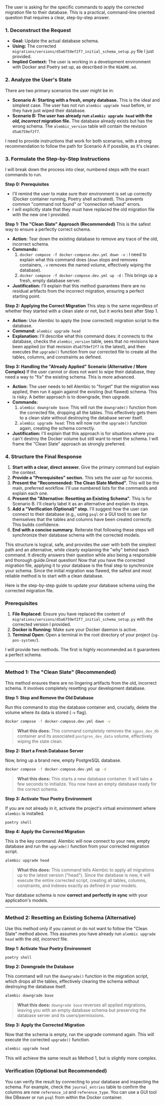 The user is asking for the specific commands to apply the corrected migration file to their database. This is a practical, command-line oriented question that requires a clear, step-by-step answer.

### 1. Deconstruct the Request

*   **Goal:** Update the actual database schema.
*   **Using:** The corrected `migrations/versions/d5a6759ef2f7_initial_schema_setup.py` file I just provided.
*   **Implied Context:** The user is working in a development environment with Docker and Poetry set up, as described in the `README.md`.

### 2. Analyze the User's State

There are two primary scenarios the user might be in:

*   **Scenario A: Starting with a fresh, empty database.** This is the ideal and simplest case. The user has not run `alembic upgrade head` before, or they have just wiped their database.
*   **Scenario B: The user has already run `alembic upgrade head` with the *old, incorrect* migration file.** The database already exists but has the wrong schema. The `alembic_version` table will contain the revision `d5a6759ef2f7`.

I need to provide instructions that work for both scenarios, with a strong recommendation to follow the path for Scenario A if possible, as it's cleaner.

### 3. Formulate the Step-by-Step Instructions

I will break down the process into clear, numbered steps with the exact commands to run.

**Step 0: Prerequisites**
*   I'll remind the user to make sure their environment is set up correctly (Docker container running, Poetry shell activated). This prevents common "command not found" or "connection refused" errors.
*   I will explicitly state that they must have replaced the old migration file with the new one I provided.

**Step 1: The "Clean Slate" Approach (Recommended)**
This is the safest way to ensure a perfectly correct schema.
*   **Action:** Tear down the existing database to remove any trace of the old, incorrect schema.
*   **Commands:**
    1.  `docker compose -f docker-compose.dev.yml down -v` : I need to explain what this command does (`down` stops and removes containers, `-v` removes the named volume, effectively wiping the database).
    2.  `docker compose -f docker-compose.dev.yml up -d` : This brings up a fresh, empty database server.
*   **Justification:** I'll explain that this method guarantees there are no residual artifacts from the incorrect migration, ensuring a perfect starting point.

**Step 2: Applying the Correct Migration**
This step is the same regardless of whether they started with a clean slate or not, but it works best after Step 1.
*   **Action:** Use Alembic to apply the (now corrected) migration script to the database.
*   **Command:** `alembic upgrade head`
*   **Explanation:** I'll describe what this command does: it connects to the database, checks the `alembic_version` table, sees that no revisions have been applied (or that revision `d5a6759ef2f7` is the latest), and then executes the `upgrade()` function from our corrected file to create all the tables, columns, and constraints as defined.

**Step 3: Handling the "Already Applied" Scenario (Alternative / More Complex)**
If the user cannot or does not want to wipe their database, they need a way to "fix" the existing schema. This is more advanced.
*   **Action:** The user needs to tell Alembic to "forget" that the migration was applied, then run it again against the existing (but flawed) schema. This is risky. A better approach is to downgrade, then upgrade.
*   **Commands:**
    1.  `alembic downgrade base`: This will run the `downgrade()` function from the corrected file, dropping all the tables. This effectively gets them to a clean slate without destroying the database server itself.
    2.  `alembic upgrade head`: This will now run the `upgrade()` function again, creating the schema correctly.
*   **Justification:** I'll explain that this approach is for situations where you can't destroy the Docker volume but still want to reset the schema. I will frame the "Clean Slate" approach as strongly preferred.

### 4. Structure the Final Response

1.  **Start with a clear, direct answer.** Give the primary command but explain the context.
2.  **Provide a "Prerequisites" section.** This sets the user up for success.
3.  **Present the "Recommended: The Clean Slate Method".** This will be the main, preferred workflow. I'll use numbered lists for the commands and explain each one.
4.  **Present the "Alternative: Resetting an Existing Schema".** This is for Scenario B. I'll clearly label it as an alternative and explain its steps.
5.  **Add a "Verification (Optional)" step.** I'll suggest how the user can connect to their database (e.g., using `psql` or a GUI tool) to see for themselves that the tables and columns have been created correctly. This builds confidence.
6.  **End with a concise summary.** Reiterate that following these steps will synchronize their database schema with the corrected models.

This structure is logical, safe, and provides the user with both the simplest path and an alternative, while clearly explaining the "why" behind each command. It directly answers their question while also being a responsible and thorough guide.Great question! Now that you have the corrected migration file, applying it to your database is the final step to synchronize your schema. Since the initial migration was flawed, the safest and most reliable method is to start with a clean database.

Here is the step-by-step guide to update your database schema using the corrected migration file.

### Prerequisites

1.  **File Replaced:** Ensure you have replaced the content of `migrations/versions/d5a6759ef2f7_initial_schema_setup.py` with the corrected version I provided.
2.  **Docker is Running:** Make sure your Docker daemon is active.
3.  **Terminal Open:** Open a terminal in the root directory of your project (`sg-pos-system/`).

I will provide two methods. The first is highly recommended as it guarantees a perfect schema.

---

### Method 1: The "Clean Slate" (Recommended)

This method ensures there are no lingering artifacts from the old, incorrect schema. It involves completely resetting your development database.

**Step 1: Stop and Remove the Old Database**

Run this command to stop the database container and, crucially, delete the volume where its data is stored (`-v` flag).

```bash
docker compose -f docker-compose.dev.yml down -v
```
> **What this does:** This command completely removes the `sgpos_dev_db` container and its associated `postgres_dev_data` volume, effectively wiping the slate clean.

**Step 2: Start a Fresh Database Server**

Now, bring up a brand new, empty PostgreSQL database.

```bash
docker compose -f docker-compose.dev.yml up -d
```
> **What this does:** This starts a new database container. It will take a few seconds to initialize. You now have an empty database ready for the correct schema.

**Step 3: Activate Your Poetry Environment**

If you are not already in it, activate the project's virtual environment where `alembic` is installed.

```bash
poetry shell
```

**Step 4: Apply the Corrected Migration**

This is the key command. Alembic will now connect to your new, empty database and run the `upgrade()` function from your corrected migration script.

```bash
alembic upgrade head
```

> **What this does:** This command tells Alembic to apply all migrations up to the latest version ("head"). Since the database is new, it will execute the entire corrected script, creating all tables, columns, constraints, and indexes exactly as defined in your models.

Your database schema is now **correct and perfectly in sync** with your application's models.

---

### Method 2: Resetting an Existing Schema (Alternative)

Use this method only if you cannot or do not want to follow the "Clean Slate" method above. This assumes you have already run `alembic upgrade head` with the *old, incorrect* file.

**Step 1: Activate Your Poetry Environment**

```bash
poetry shell
```

**Step 2: Downgrade the Database**

This command will run the `downgrade()` function in the migration script, which drops all the tables, effectively clearing the schema without destroying the database itself.

```bash
alembic downgrade base
```
> **What this does:** `downgrade base` reverses all applied migrations, leaving you with an empty database schema but preserving the database server and its users/permissions.

**Step 3: Apply the Corrected Migration**

Now that the schema is empty, run the upgrade command again. This will execute the corrected `upgrade()` function.

```bash
alembic upgrade head
```

This will achieve the same result as Method 1, but is slightly more complex.

### Verification (Optional but Recommended)

You can verify the result by connecting to your database and inspecting the schema. For example, check the `journal_entries` table to confirm the columns are now `reference_id` and `reference_type`. You can use a GUI tool like DBeaver or run `psql` from within the Docker container.
